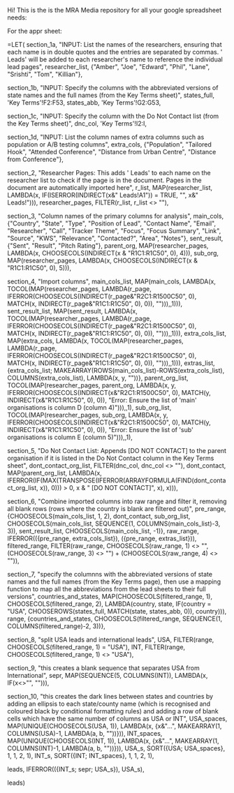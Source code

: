 Hi! This is the is the MRA Media repository for all your google spreadsheet needs:

For the appr sheet:

=LET(
section_1a, "INPUT: List the names of the researchers, ensuring that each name is in double quotes and the entries are separated by commas. ' Leads' will be added to each researcher's name to reference the individual lead pages",
researcher_list, {"Amber", "Joe", "Edward", "Phil", "Lane", "Srishti", "Tom", "Killian"},

section_1b, "INPUT: Specify the columns with the abbreviated versions of state names and the full names (from the Key Terms sheet)",
states_full, 'Key Terms'!F2:F53,
states_abb, 'Key Terms'!G2:G53,

section_1c, "INPUT: Specify the column with the Do Not Contact list (from the Key Terms sheet)",
dnc_col, 'Key Terms'!I2:I,

section_1d, "INPUT: List the column names of extra columns such as population or A/B testing columns",
extra_cols, {"Population", "Tailored Hook", "Attended Conference", "Distance from Urban Centre", "Distance from Conference"},



section_2, "Researcher Pages: This adds ' Leads' to each name on the researcher list to check if the page is in the document. Pages in the document are automatically imported here",
r_list, MAP(researcher_list, LAMBDA(x, IF(ISERROR(INDIRECT(x&" Leads!A1")) = TRUE, "", x&" Leads!"))),
researcher_pages, FILTER(r_list, r_list <> ""),

section_3, "Column names of the primary columns for analysis",
main_cols, {"Country", "State", "Type", "Position of Lead", "Contact Name", "Email", "Researcher", "Call", "Tracker Theme", "Focus", "Focus Summary", "Link", "Source", "KWS", "Relevance", "Contacted?", "Area", "Notes"},
sent_result, {"Sent", "Result", "Pitch Rating"},
parent_org, MAP(researcher_pages, LAMBDA(x, CHOOSECOLS(INDIRECT(x & "R1C1:R1C50", 0), 4))),
sub_org, MAP(researcher_pages, LAMBDA(x, CHOOSECOLS(INDIRECT(x & "R1C1:R1C50", 0), 5))),

section_4, "Import columns",
main_cols_list, MAP(main_cols, LAMBDA(x, TOCOL(MAP(researcher_pages, LAMBDA(r_page, IFERROR(CHOOSECOLS(INDIRECT(r_page&"R2C1:R1500C50", 0), MATCH(x, INDIRECT(r_page&"R1C1:R1C50", 0), 0)), ""))),,1))),
sent_result_list, MAP(sent_result, LAMBDA(x, TOCOL(MAP(researcher_pages, LAMBDA(r_page, IFERROR(CHOOSECOLS(INDIRECT(r_page&"R2C1:R1500C50", 0), MATCH(x, INDIRECT(r_page&"R1C1:R1C50", 0), 0)), ""))),,1))),
extra_cols_list, MAP(extra_cols, LAMBDA(x, TOCOL(MAP(researcher_pages, LAMBDA(r_page, IFERROR(CHOOSECOLS(INDIRECT(r_page&"R2C1:R1500C50", 0), MATCH(x, INDIRECT(r_page&"R1C1:R1C50", 0), 0)), ""))),,1))),
extras_list, {extra_cols_list; MAKEARRAY(ROWS(main_cols_list)-ROWS(extra_cols_list), COLUMNS(extra_cols_list), LAMBDA(x, y, ""))},
parent_org_list, TOCOL(MAP(researcher_pages, parent_org, LAMBDA(x, y, IFERROR(CHOOSECOLS(INDIRECT(x&"R2C1:R1500C50", 0), MATCH(y, INDIRECT(x&"R1C1:R1C50", 0), 0)), "Error: Ensure the list of 'main' organisations is column D (column 4)"))),,1),
sub_org_list, TOCOL(MAP(researcher_pages, sub_org, LAMBDA(x, y, IFERROR(CHOOSECOLS(INDIRECT(x&"R2C1:R1500C50", 0), MATCH(y, INDIRECT(x&"R1C1:R1C50", 0), 0)), "Error: Ensure the list of 'sub' organisations is column E (column 5)"))),,1),

section_5, "Do Not Contact List: Appends [DO NOT CONTACT] to the parent organisation if it is listed in the Do Not Contact column in the Key Terms sheet",
dont_contact_org_list, FILTER(dnc_col, dnc_col <> ""),
dont_contact, MAP(parent_org_list, LAMBDA(x, IFERROR(IF(MAX(TRANSPOSE(IFERROR(ARRAYFORMULA(FIND(dont_contact_org_list, x)), 0))) > 0, x & " [DO NOT CONTACT]", x), x))),

section_6, "Combine imported columns into raw range and filter it, removing all blank rows (rows where the country is blank are filtered out)",
pre_range, {CHOOSECOLS(main_cols_list, 1, 2), dont_contact, sub_org_list, CHOOSECOLS(main_cols_list, SEQUENCE(1, COLUMNS(main_cols_list)-3, 3)), sent_result_list, CHOOSECOLS(main_cols_list, -1)},
raw_range, IFERROR(({pre_range, extra_cols_list}), ({pre_range, extras_list})),
filtered_range, FILTER(raw_range, CHOOSECOLS(raw_range, 1) <> "", (CHOOSECOLS(raw_range, 3) <> "") + (CHOOSECOLS(raw_range, 4) <> "")),

section_7, "specify the columnns with the abbreviated versions of state names and the full names (from the Key Terms page), then use a mapping function to map all the abbreviations from the lead sheets to their full versions",
countries_and_states, MAP(CHOOSECOLS(filtered_range, 1), CHOOSECOLS(filtered_range, 2), LAMBDA(country, state, IF(country = "USA", CHOOSEROWS(states_full, MATCH(state, states_abb, 0)), country))),
range, {countries_and_states, CHOOSECOLS(filtered_range, SEQUENCE(1, COLUMNS(filtered_range)-2, 3))},

section_8, "split USA leads and international leads",
USA, FILTER(range, CHOOSECOLS(filtered_range, 1) = "USA"),
INT, FILTER(range, CHOOSECOLS(filtered_range, 1) <> "USA"),

section_9, "this creates a blank sequence that separates USA from International",
sepr, MAP(SEQUENCE(5, COLUMNS(INT)), LAMBDA(x, IF(x<>"", ""))),

section_10, "this creates the dark lines between states and countries by adding an ellipsis to each state/county name (which is recognised and coloured black by conditional formatting rules) and adding a row of blank cells which have the same number of columns as USA or INT",
USA_spaces, MAP(UNIQUE(CHOOSECOLS(USA, 1)), LAMBDA(x, {x&"...", MAKEARRAY(1, COLUMNS(USA)-1, LAMBDA(a, b, ""))})),
INT_spaces, MAP(UNIQUE(CHOOSECOLS(INT, 1)), LAMBDA(x, {x&"...", MAKEARRAY(1, COLUMNS(INT)-1, LAMBDA(a, b, ""))})),
USA_s, SORT({USA; USA_spaces}, 1, 1, 2, 1),
INT_s, SORT({INT; INT_spaces}, 1, 1, 2, 1),

leads, IFERROR(({INT_s; sepr; USA_s}), USA_s),

leads)
